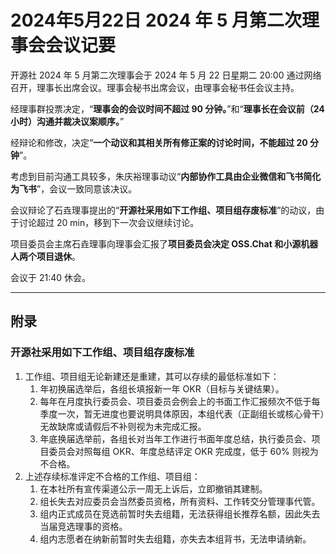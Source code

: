 # 2024年5月22日 2024 年 5 月第二次理事会会议记要

开源社 2024 年 5 月第二次理事会于 2024 年 5 月 22 日星期二 20:00 通过网络召开，理事长出席会议。理事会秘书出席会议，由理事会秘书任会议主持。

经理事群投票决定，“**理事会的会议时间不超过 90 分钟。**”和“**理事长在会议前（24 小时）沟通并裁决议案顺序。**”

经辩论和修改，决定“**一个动议和其相关所有修正案的讨论时间，不能超过 20 分钟**”。

考虑到目前沟通工具较多，朱庆裕理事动议“**内部协作工具由企业微信和飞书简化为飞书**”，会议一致同意该决议。

会议辩论了石垚理事提出的“**开源社采用如下工作组、项目组存废标准**”的动议，由于讨论超过 20 min，移到下一次会议继续讨论。

项目委员会主席石垚理事向理事会汇报了**项目委员会决定 OSS.Chat 和小源机器人两个项目退休**。

会议于 21:40 休会。

---

## **附录**

### **开源社采用如下工作组、项目组存废标准**

1.  工作组、项目组无论新建还是重建，其可以存续的最低标准如下：
    1.  年初换届选举后，各组长填报新一年 OKR（目标与关键结果）。
    2.  每年在月度执行委员会、项目委员会例会上的书面工作汇报频次不低于每季度一次，暂无进度也要说明具体原因，本组代表（正副组长或核心骨干）无故缺席或请假后不补则视为未完成汇报。
    3.  年底换届选举前，各组长对当年工作进行书面年度总结，执行委员会、项目委员会对照每组 OKR、年度总结评定 OKR 完成度，低于 60% 则视为不合格。
2.  上述存续标准评定不合格的工作组、项目组：
    1.  在本社所有宣传渠道公示一周无上诉后，立即撤销其建制。
    2.  组长失去对应委员会当然委员资格，所有资料、工作转交分管理事代管。
    3.  组内正式成员在竞选前暂时失去组籍，无法获得组长推荐名额，因此失去当届竞选理事的资格。
    4.  组内志愿者在纳新前暂时失去组籍，亦失去本组背书，无法申请纳新。